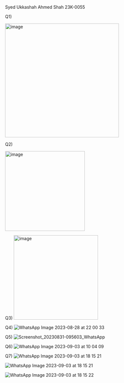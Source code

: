 Syed Ukkashah Ahmed Shah
23K-0055

Q1) 



<img width="371" alt="image" src="https://github.com/ukkashah11/PF-Fall-2023/assets/115150510/1f47d9a1-9a71-4a75-a492-3f2250dc751b">


Q2)



<img width="260" alt="image" src="https://github.com/ukkashah11/PF-Fall-2023/assets/115150510/9f9b2444-afac-457f-8926-02a2dc4ecfd6">


Q3)
<img width="275" alt="image" src="https://github.com/ukkashah11/PF-Fall-2023/assets/115150510/ef648807-66b7-4b74-8b58-ffcf5f28006d">


Q4)
![WhatsApp Image 2023-08-28 at 22 00 33](https://github.com/ukkashah11/PF-Fall-2023/assets/115150510/77923ef8-bc65-4b41-bf8a-bfef5760ea42)


Q5) 
![Screenshot_20230831-095603_WhatsApp](https://github.com/ukkashah11/PF-Fall-2023/assets/115150510/bb65f32b-494d-4668-806c-7a5d657b8284)


Q6) ![WhatsApp Image 2023-09-03 at 10 04 09](https://github.com/ukkashah11/PF-Fall-2023/assets/115150510/d8ceb0e7-5fba-41e2-a17a-e7c3d1f60eeb)




Q7)
![WhatsApp Image 2023-09-03 at 18 15 21](https://github.com/ukkashah11/PF-Fall-2023/assets/115150510/a1c7f7f1-d64f-4be3-a052-189e8826c28b)

![WhatsApp Image 2023-09-03 at 18 15 21](https://github.com/ukkashah11/PF-Fall-2023/assets/115150510/705e4047-bc2e-4046-8497-e0256e3f4993)


![WhatsApp Image 2023-09-03 at 18 15 22](https://github.com/ukkashah11/PF-Fall-2023/assets/115150510/611c0ef9-cde7-4b44-92bc-02abf6c15f92)





